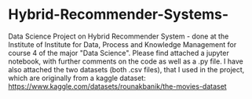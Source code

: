 # Hybrid-Recommender-Systems-
Data Science Project on Hybrid Recommender System - done at the Institute of Institute for Data, Process and Knowledge Management for course 4 of the major "Data Science". Please find attached a jupyter notebook, with further comments on the code as well as a .py file. I have also attached the two datasets (both .csv files), that I used in the project, which are originally from a kaggle dataset: https://www.kaggle.com/datasets/rounakbanik/the-movies-dataset
